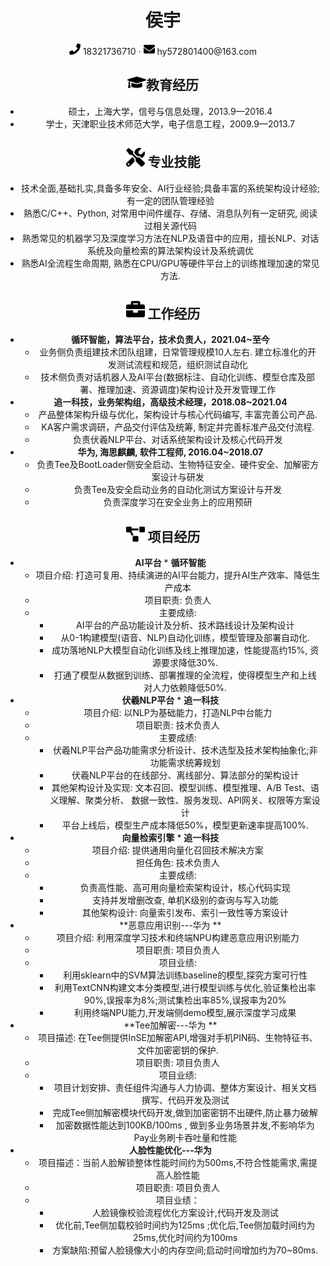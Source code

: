 <center>
     <h1>侯宇</h1>
     <div>
         <span>
             <img src="assets/phone-solid.svg" width="18px">
             18321736710
         </span>
         ·
         <span>
             <img src="assets/envelope-solid.svg" width="18px">
             hy572801400@163.com
         </span>

## <img src="assets/graduation-cap-solid.svg" width="30px">教育经历


- 硕士，上海大学，信号与信息处理，2013.9—2016.4
- 学士，天津职业技术师范大学，电子信息工程，2009.9—2013.7

## <img src="assets/tools-solid.svg" width="30px"> 专业技能

- 技术全面,基础扎实,具备多年安全、AI行业经验;具备丰富的系统架构设计经验;有一定的团队管理经验
- 熟悉C/C++、Python, 对常用中间件缓存、存储、消息队列有一定研究, 阅读过相关源代码
- 熟悉常见的机器学习及深度学习方法在NLP及语音中的应用，擅长NLP、对话系统及向量检索的算法架构设计及系统调优
- 熟悉AI全流程生命周期, 熟悉在CPU/GPU等硬件平台上的训练推理加速的常见方法.

## <img src="assets/briefcase-solid.svg" width="30px"> 工作经历

- **循环智能，算法平台，技术负责人，2021.04~至今**
  - 业务侧负责组建技术团队组建，日常管理规模10人左右. 建立标准化的开发测试流程和规范，组织测试自动化
  - 技术侧负责对话机器人及AI平台(数据标注、自动化训练、模型仓库及部署、推理加速、资源调度)架构设计及开发管理工作
- **追一科技，业务架构组，高级技术经理，2018.08~2021.04**
  - 产品整体架构升级与优化，架构设计与核心代码编写, 丰富完善公司产品.
  - KA客户需求调研，产品交付评估及统筹, 制定并完善标准产品交付流程.
  - 负责伏羲NLP平台、对话系统架构设计及核心代码开发
- **华为,   海思麒麟,  软件工程师,  2016.04~2018.07**
  - 负责Tee及BootLoader侧安全启动、生物特征安全、硬件安全、加解密方案设计与研发
  - 负责Tee及安全启动业务的自动化测试方案设计与开发
  - 负责深度学习在安全业务上的应用预研
  

## <img src="assets/project-diagram-solid.svg" width="30px"> 项目经历

- **AI平台** * **循环智能** 
  - 项目介绍:  打造可复用、持续演进的AI平台能力，提升AI生产效率、降低生产成本
  - 项目职责: 负责人
  - 主要成绩:
    - AI平台的产品功能设计及分析、技术路线设计及架构设计
    - 从0-1构建模型(语音、NLP)自动化训练，模型管理及部署自动化. 
    - 成功落地NLP大模型自动化训练及线上推理加速，性能提高约15%, 资源要求降低30%.
    - 打通了模型从数据到训练、部署推理的全流程，使得模型生产和上线对人力依赖降低50%.
- **伏羲NLP平台**  * **追一科技** 
  - 项目介绍: 以NLP为基础能力，打造NLP中台能力
  - 项目职责: 技术负责人
  - 主要成绩:
    - 伏羲NLP平台产品功能需求分析设计、技术选型及技术架构抽象化;非功能需求统筹规划
    - 伏羲NLP平台的在线部分、离线部分、算法部分的架构设计
    - 其他架构设计及实现: 文本召回、模型训练、模型推理、A/B Test、语义理解、聚类分析、 数据一致性、服务发现、API网关、权限等方案设计
    - 平台上线后，模型生产成本降低50%，模型更新速率提高100%.
- **向量检索引擎** * **追一科技** 
  - 项目介绍:  提供通用向量化召回技术解决方案
  - 担任角色:  技术负责人
  - 主要成绩:
    - 负责高性能、高可用向量检索架构设计，核心代码实现
    - 支持并发增删改查,  单机K级别的查询与写入功能
    - 其他架构设计: 向量索引发布、索引一致性等方案设计
- **恶意应用识别---华为                  	**
  - 项目介绍: 利用深度学习技术和终端NPU构建恶意应用识别能力
  - 项目职责: 项目负责人
  - 项目业绩:
    - 利用sklearn中的SVM算法训练baseline的模型,探究方案可行性
    - 利用TextCNN构建文本分类模型,进行模型训练与优化,验证集检出率90%,误报率为8%;测试集检出率85%,误报率为20%              
    - 利用终端NPU能力,开发端侧demo模型,展示深度学习成果
- **Tee加解密---华为                          **
  - 项目描述: 在Tee侧提供InSE加解密API,增强对手机PIN码、生物特征书、文件加密密钥的保护.
  - 项目职责: 项目负责人
  - 项目业绩:
    - 项目计划安排、责任组件沟通与人力协调、整体方案设计、相关文档撰写、代码开发及测试
    - 完成Tee侧加解密模块代码开发,做到加密密钥不出硬件,防止暴力破解              
    - 加密数据性能达到100KB/100ms , 做到多业务场景并发,不影响华为Pay业务刷卡吞吐量和性能
- **人脸性能优化---华为**                  
  - 项目描述：当前人脸解锁整体性能时间约为500ms,不符合性能需求,需提高人脸性能
  - 项目职责:   项目负责人
  - 项目业绩：
    - 人脸镜像校验流程优化方案设计,代码开发及测试 
    - 优化前,Tee侧加载校验时间约为125ms ;优化后,Tee侧加载时间约为25ms,优化时间约为100ms
    - 方案缺陷:预留人脸镜像大小的内存空间;启动时间增加约为70~80ms.  
